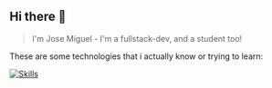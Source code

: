 ## Hi there 👋

> I'm Jose Miguel - I'm a fullstack-dev, and a student too!

These are some technologies that i actually know or trying to learn:

[![Skills](https://skillicons.dev/icons?i=js,html,css,java,kotlin,md,nodejs,react,vite,mysql,mongodb,docker)](https://skillicons.dev)

<!--
**jvazmor497/jvazmor497** is a ✨ _special_ ✨ repository because its `README.md` (this file) appears on your GitHub profile.

Here are some ideas to get you started:

- 🔭 I’m currently working on ...
- 🌱 I’m currently learning ...
- 👯 I’m looking to collaborate on ...
- 🤔 I’m looking for help with ...
- 💬 Ask me about ...
- 📫 How to reach me: ...
- 😄 Pronouns: ...
- ⚡ Fun fact: ...
-->
